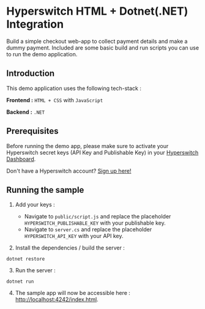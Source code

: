 # Hyperswitch HTML + Dotnet(.NET) Integration

Build a simple checkout web-app to collect payment details and make a dummy payment. Included are some basic build and run scripts you can use to run the demo application.

## Introduction

This demo application uses the following tech-stack :

**Frontend :** `HTML + CSS` with `JavaScript`

**Backend :** `.NET`  

## Prerequisites

Before running the demo app, please make sure to activate your Hyperswitch secret keys (API Key and Publishable Key) in your [Hyperswitch Dashboard](https://app.hyperswitch.io/developers). 

Don't have a Hyperswitch account? [Sign up here!](https://app.hyperswitch.io/register) 

## Running the sample

1. Add your keys :
    - Navigate to `public/script.js` and replace the placeholder `HYPERSWITCH_PUBLISHABLE_KEY` with your publishable key.
    - Navigate to `server.cs` and replace the placeholder `HYPERSWITCH_API_KEY` with your API key.

2. Install the dependencies / build the server :
~~~
dotnet restore
~~~

3. Run the server :
~~~
dotnet run
~~~

4. The sample app will now be accessible here : [http://localhost:4242/index.html](http://localhost:4242/index.html).
